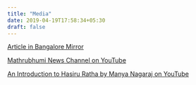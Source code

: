 ```yaml
---
title: "Media"
date: 2019-04-19T17:58:34+05:30
draft: false 
---
```


[Article in Bangalore Mirror](https://bangaloremirror.indiatimes.com/bangalore/cover-story/south-bengaluru-has-a-tree-team-and-a-hasiru-ratha-when-nature-calls-green-squad-has-a-car-full-of-goodies/articleshow/62795862.cms)

[Mathrubhumi News Channel on YouTube](https://www.youtube.com/watch?v=n_vW5rnSPs8)

[An Introduction to Hasiru Ratha by Manya Nagaraj on YouTube](https://www.youtube.com/watch?v=A0HQjacicmI)

